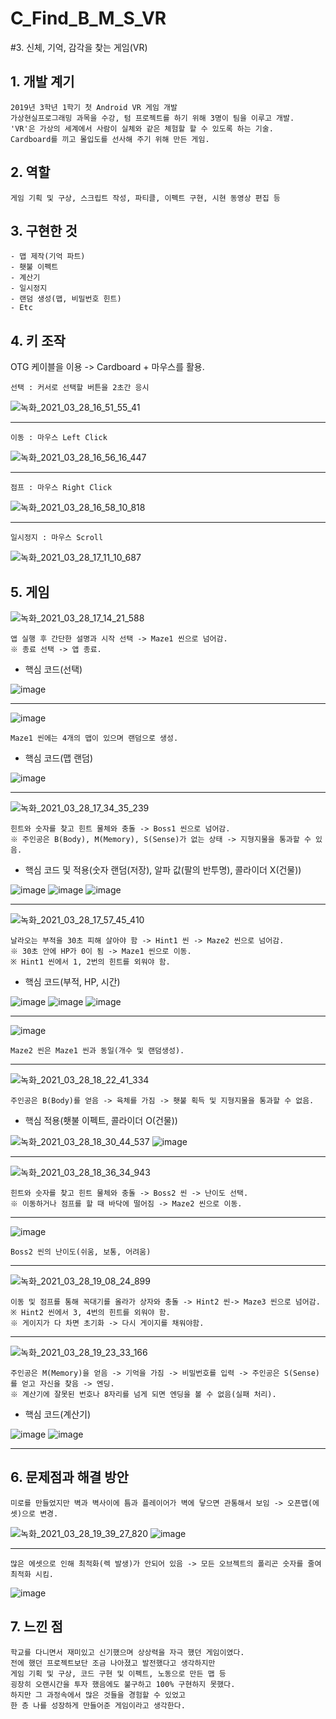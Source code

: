 # C_Find_B_M_S_VR
#3. 신체, 기억, 감각을 찾는 게임(VR)

## 1. 개발 계기

```
2019년 3학년 1학기 첫 Android VR 게임 개발
가상현실프로그래밍 과목을 수강, 텀 프로젝트를 하기 위해 3명이 팀을 이루고 개발.
'VR'은 가상의 세계에서 사람이 실체와 같은 체험할 할 수 있도록 하는 기술.
Cardboard를 끼고 몰입도를 선사해 주기 위해 만든 게임.
```

## 2. 역할

```
게임 기획 및 구상, 스크립트 작성, 파티클, 이펙트 구현, 시현 동영상 편집 등
```

## 3. 구현한 것

```
- 맵 제작(기억 파트)
- 횃불 이펙트
- 계산기
- 일시정지
- 랜덤 생성(맵, 비밀번호 힌트)
- Etc
```

## 4. 키 조작

OTG 케이블을 이용 -> Cardboard + 마우스를 활용.
```
선택 : 커서로 선택할 버튼을 2초간 응시
```
![녹화_2021_03_28_16_51_55_41](https://user-images.githubusercontent.com/81169838/112745799-f1af1c80-8fe5-11eb-89c2-4857fc45befa.gif)

--------------------------------------------------------------------------------------------------------------------------------------------------------------------------------

```
이동 : 마우스 Left Click
```
![녹화_2021_03_28_16_56_16_447](https://user-images.githubusercontent.com/81169838/112745885-89ad0600-8fe6-11eb-92ec-7f3a1ce73145.gif)

--------------------------------------------------------------------------------------------------------------------------------------------------------------------------------

```
점프 : 마우스 Right Click
```
![녹화_2021_03_28_16_58_10_818](https://user-images.githubusercontent.com/81169838/112745941-d2fd5580-8fe6-11eb-9124-756c3348337e.gif)

--------------------------------------------------------------------------------------------------------------------------------------------------------------------------------

```
일시정지 : 마우스 Scroll
```
![녹화_2021_03_28_17_11_10_687](https://user-images.githubusercontent.com/81169838/112746258-a0ecf300-8fe8-11eb-9707-993de40dbdc0.gif)

## 5. 게임

![녹화_2021_03_28_17_14_21_588](https://user-images.githubusercontent.com/81169838/112746347-16f15a00-8fe9-11eb-9096-8fe694812a70.gif)
```
앱 실행 후 간단한 설명과 시작 선택 -> Maze1 씬으로 넘어감.
※ 종료 선택 -> 앱 종료.
```
* 핵심 코드(선택)

![image](https://user-images.githubusercontent.com/81169838/112746466-e2ca6900-8fe9-11eb-87f5-e01a5ea94141.png)

--------------------------------------------------------------------------------------------------------------------------------------------------------------------------------

![image](https://user-images.githubusercontent.com/81169838/112746542-608e7480-8fea-11eb-9979-7c968bf0cad4.png)
```
Maze1 씬에는 4개의 맵이 있으며 랜덤으로 생성.
```
* 핵심 코드(맵 랜덤)

![image](https://user-images.githubusercontent.com/81169838/112746605-cb3fb000-8fea-11eb-8515-097bc390d895.png)

--------------------------------------------------------------------------------------------------------------------------------------------------------------------------------

![녹화_2021_03_28_17_34_35_239](https://user-images.githubusercontent.com/81169838/112746772-0c848f80-8fec-11eb-824d-86ccf2ead78d.gif)
```
힌트와 숫자를 찾고 힌트 물체와 충돌 -> Boss1 씬으로 넘어감.
※ 주인공은 B(Body), M(Memory), S(Sense)가 없는 상태 -> 지형지물을 통과할 수 있음.
```
* 핵심 코드 및 적용(숫자 랜덤(저장), 알파 값(팔의 반투명), 콜라이더 X(건물))

![image](https://user-images.githubusercontent.com/81169838/112746987-7cdfe080-8fed-11eb-9929-2c28d286aa38.png)
![image](https://user-images.githubusercontent.com/81169838/112746912-1ce93a00-8fed-11eb-86b5-6a08866f35b8.png)
![image](https://user-images.githubusercontent.com/81169838/112747019-b3b5f680-8fed-11eb-97b3-ec02f132f206.png)

--------------------------------------------------------------------------------------------------------------------------------------------------------------------------------

![녹화_2021_03_28_17_57_45_410](https://user-images.githubusercontent.com/81169838/112747268-312e3680-8fef-11eb-97b7-2ac3417b4d1e.gif)
```
날라오는 부적을 30초 피해 살아야 함 -> Hint1 씬 -> Maze2 씬으로 넘어감. 
※ 30초 안에 HP가 0이 됨 -> Maze1 씬으로 이동.
※ Hint1 씬에서 1, 2번의 힌트를 외워야 함.
```
* 핵심 코드(부적, HP, 시간)

![image](https://user-images.githubusercontent.com/81169838/112747471-c2ea7380-8ff0-11eb-9265-4df82238ca09.png)
![image](https://user-images.githubusercontent.com/81169838/112747492-e3b2c900-8ff0-11eb-986c-8fa5fa8466cc.png)
![image](https://user-images.githubusercontent.com/81169838/112747499-edd4c780-8ff0-11eb-90ac-7b0dc6324df9.png)

--------------------------------------------------------------------------------------------------------------------------------------------------------------------------------

![image](https://user-images.githubusercontent.com/81169838/112749885-3c3d9280-9000-11eb-9152-a9a4bc87ce9f.png)
```
Maze2 씬은 Maze1 씬과 동일(개수 및 랜덤생성).
```

--------------------------------------------------------------------------------------------------------------------------------------------------------------------------------

![녹화_2021_03_28_18_22_41_334](https://user-images.githubusercontent.com/81169838/112747803-9df70000-8ff2-11eb-8b1b-a553d1fff3b9.gif)
```
주인공은 B(Body)를 얻음 -> 육체를 가짐 -> 횃불 획득 및 지형지물을 통과할 수 없음.
```

* 핵심 적용(횃불 이펙트, 콜라이더 O(건물))

![녹화_2021_03_28_18_30_44_537](https://user-images.githubusercontent.com/81169838/112747970-cfbc9680-8ff3-11eb-8608-84768220f316.gif)
![image](https://user-images.githubusercontent.com/81169838/112748004-07c3d980-8ff4-11eb-9b05-808b95a23ccd.png)

--------------------------------------------------------------------------------------------------------------------------------------------------------------------------------

![녹화_2021_03_28_18_36_34_943](https://user-images.githubusercontent.com/81169838/112748128-d1d32500-8ff4-11eb-9fb7-898a797d7ba5.gif)
```
힌트와 숫자를 찾고 힌트 물체와 충돌 -> Boss2 씬 -> 난이도 선택.
※ 이동하거나 점프를 할 때 바닥에 떨어짐 -> Maze2 씬으로 이동.
```

--------------------------------------------------------------------------------------------------------------------------------------------------------------------------------

![image](https://user-images.githubusercontent.com/81169838/112748236-7190b300-8ff5-11eb-8d09-7efb3f9f154a.png)
```
Boss2 씬의 난이도(쉬움, 보통, 어려움)
```

--------------------------------------------------------------------------------------------------------------------------------------------------------------------------------

![녹화_2021_03_28_19_08_24_899](https://user-images.githubusercontent.com/81169838/112748768-077a0d00-8ff9-11eb-82d3-432bfbaf2749.gif)
```
이동 및 점프를 통해 꼭대기를 올라가 상자와 충돌 -> Hint2 씬-> Maze3 씬으로 넘어감.
※ Hint2 씬에서 3, 4번의 힌트를 외워야 함.
※ 게이지가 다 차면 초기화 -> 다시 게이지를 채워야함.
```

--------------------------------------------------------------------------------------------------------------------------------------------------------------------------------

![녹화_2021_03_28_19_23_33_166](https://user-images.githubusercontent.com/81169838/112749113-3b563200-8ffb-11eb-8f90-01c31021aa40.gif)
```
주인공은 M(Memory)을 얻음 -> 기억을 가짐 -> 비밀번호를 입력 -> 주인공은 S(Sense)를 얻고 자신을 찾음 -> 엔딩.
※ 계산기에 잘못된 번호나 8자리를 넘게 되면 엔딩을 볼 수 없음(실패 처리).
```
* 핵심 코드(계산기)

![image](https://user-images.githubusercontent.com/81169838/112749292-668d5100-8ffc-11eb-8a4f-96edc83664ac.png)
![image](https://user-images.githubusercontent.com/81169838/112749297-773dc700-8ffc-11eb-82c9-592d8c4df161.png)

--------------------------------------------------------------------------------------------------------------------------------------------------------------------------------

## 6. 문제점과 해결 방안
```
미로를 만들었지만 벽과 벽사이에 틈과 플레이어가 벽에 닿으면 관통해서 보임 -> 오픈맵(에셋)으로 변경.
```
![녹화_2021_03_28_19_39_27_820](https://user-images.githubusercontent.com/81169838/112749508-a7399a00-8ffd-11eb-94e2-620b5d911090.gif)
![image](https://user-images.githubusercontent.com/81169838/112749537-d3551b00-8ffd-11eb-94a1-7fefca48fd37.png)

--------------------------------------------------------------------------------------------------------------------------------------------------------------------------------

```
많은 에셋으로 인해 최적화(렉 발생)가 안되어 있음 -> 모든 오브젝트의 폴리곤 숫자를 줄여 최적화 시킴.
```
![image](https://user-images.githubusercontent.com/81169838/112749595-452d6480-8ffe-11eb-909d-e9031616f9f6.png)

## 7. 느낀 점
```
학교를 다니면서 재미있고 신기했으며 상상력을 자극 했던 게임이였다.
전에 했던 프로젝트보단 조금 나아졌고 발전했다고 생각하지만
게임 기획 및 구상, 코드 구현 및 이펙트, 노동으로 만든 맵 등
굉장히 오랜시간을 투자 했음에도 불구하고 100% 구현하지 못했다.
하지만 그 과정속에서 많은 것들을 경험할 수 있었고
한 층 나를 성장하게 만들어준 게임이라고 생각한다.
```

